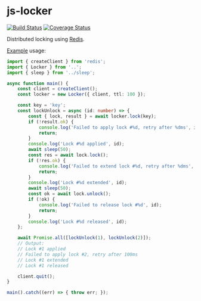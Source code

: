 # js-locker

[![Build Status](https://travis-ci.com/da440dil/js-locker.svg?branch=master)](https://travis-ci.com/da440dil/js-locker)
[![Coverage Status](https://coveralls.io/repos/github/da440dil/js-locker/badge.svg?branch=master)](https://coveralls.io/github/da440dil/js-locker?branch=master)

Distributed locking using [Redis](https://redis.io/).

[Example](./src/examples/example.ts) usage:

```typescript
import { createClient } from 'redis';
import { Locker } from '..';
import { sleep } from '../sleep';

async function main() {
    const client = createClient();
    const locker = new Locker({ client, ttl: 100 });

    const key = 'key';
    const lockUnlock = async (id: number) => {
        const { lock, result } = await locker.lock(key);
        if (!result.ok) {
            console.log('Failed to apply lock #%d, retry after %dms', id, result.ttl);
            return;
        }
        console.log('Lock #%d applied', id);
        await sleep(50);
        const res = await lock.lock();
        if (!res.ok) {
            console.log('Failed to extend lock #%d, retry after %dms', id, res.ttl);
            return;
        }
        console.log('Lock #%d extended', id);
        await sleep(50);
        const ok = await lock.unlock();
        if (!ok) {
            console.log('Failed to release lock #%d', id);
            return;
        }
        console.log('Lock #%d released', id);
    };

    await Promise.all([lockUnlock(1), lockUnlock(2)]);
    // Output:
    // Lock #1 applied
    // Failed to apply lock #2, retry after 100ms
    // Lock #1 extended
    // Lock #1 released

    client.quit();
}

main().catch((err) => { throw err; });
```
